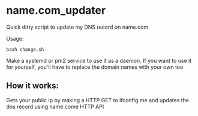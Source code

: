 # name.com_updater
Quick dirty script to update my DNS record on name.com

Usage:

`bash change.sh`

Make a systemd or pm2 service to use it as a daemon.
If you want to use it for yourself, you'll have to replace the domain names with your own too


## How it works:
Gets your public ip by making a HTTP GET to ifconfig.me and updates the dns record using name.come HTTP API
